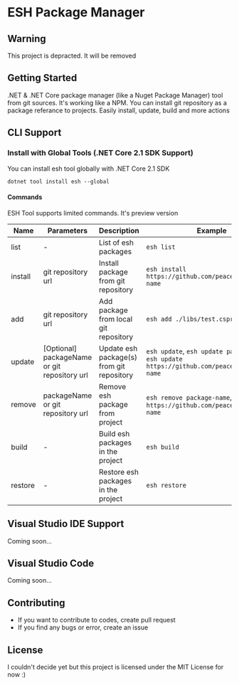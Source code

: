 # ESH Package Manager

## Warning

This project is depracted. It will be removed

## Getting Started

.NET & .NET Core package manager (like a Nuget Package Manager) tool from git sources. It's working like a NPM. You can install git repository as a package referance to projects. Easily install, update, build and more actions

## CLI Support

### Install with Global Tools (.NET Core 2.1 SDK Support)

You can install esh tool globally with .NET Core 2.1 SDK

```
dotnet tool install esh --global
```

#### Commands

ESH Tool supports limited commands. It's preview version

|Name|Parameters|Description|Example|
|--------------|-------------|-------------|-------------------------|
|list| - | List of esh packages | `esh list`
|install| git repository url | Install package from git repository | `esh install https://github.com/peacecwz/package-name` 
|add| git repository url | Add package from local git repository | `esh add ./libs/test.csproj`
|update| [Optional] packageName or git repository url | Update esh package(s) from git repository | `esh update`, `esh update package-name`, `esh update https://github.com/peacecwz/package-name` 
|remove| packageName or git repository url | Remove esh package from project | `esh remove package-name`, `esh remove https://github.com/peacecwz/package-name`
|build| - | Build esh packages in the project | `esh build`
|restore| - | Restore esh packages in the project | `esh restore`

## Visual Studio IDE Support

Coming soon...

## Visual Studio Code 

Coming soon...


## Contributing

* If you want to contribute to codes, create pull request
* If you find any bugs or error, create an issue

## License

I couldn't decide yet but this project is licensed under the MIT License for now :)

